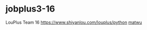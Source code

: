 # jobplus3-16
LouPlus Team 16 https://www.shiyanlou.com/louplus/python
[matwu](https://github.com/MingjunWu)
